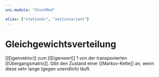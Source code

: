 ```yaml
---
uni-module: "StochMod"

alias: ["stationär", "zeitinvariant"]
---
```


# Gleichgewichtsverteilung

[[Eigenvektor]] zum [[Eigenwert]] 1 von der transponierten [[Übergangsmatrix]]. Gibt den Zustand einer [[Markov-Kette]] an, wenn diese sehr lange (gegen unendlich) läuft.
